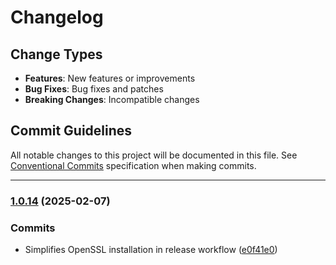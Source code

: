 # Changelog

## Change Types

- **Features**: New features or improvements
- **Bug Fixes**: Bug fixes and patches
- **Breaking Changes**: Incompatible changes

## Commit Guidelines

All notable changes to this project will be documented in this file. See [Conventional Commits](https://www.conventionalcommits.org/) specification when making commits.

---
### [1.0.14](https://github.com/sichang824/RustyTag/compare/1.0.13...1.0.14) (2025-02-07)

### Commits

* Simplifies OpenSSL installation in release workflow ([e0f41e0](https://github.com/sichang824/RustyTag/commit/e0f41e01ef1c3b7f4335f3d89841b883cc3bb105))

